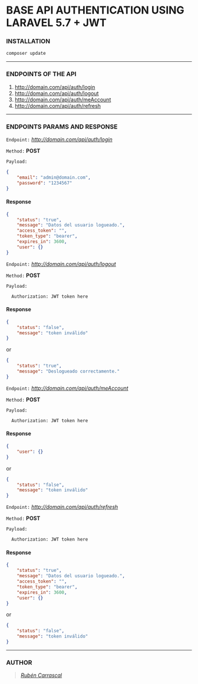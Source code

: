 # **BASE API AUTHENTICATION USING LARAVEL 5.7 + JWT**

### **INSTALLATION**

```sh
composer update
```

---

### **ENDPOINTS OF THE API**

1. http://domain.com/api/auth/login
2. http://domain.com/api/auth/logout
3. http://domain.com/api/auth/meAccount
4. http://domain.com/api/auth/refresh

---

### **ENDPOINTS PARAMS AND RESPONSE**

`Endpoint:` _http://domain.com/api/auth/login_

`Method:` **POST**

`Payload:`

```json
{
    "email": "admin@domain.com",
    "password": "1234567"
}
```

#### Response

```json
{
    "status": "true",
    "message": "Datos del usuario logueado.",
    "access_token": "",
    "token_type": "bearer",
    "expires_in": 3600,
    "user": {}
}
```

`Endpoint:` _http://domain.com/api/auth/logout_

`Method:` **POST**

`Payload:`

```
  Authorization: JWT token here
```

#### Response

```json
{
    "status": "false",
    "message": "token inválido"
}
```

or

```json
{
    "status": "true",
    "message": "Deslogueado correctamente."
}
```

`Endpoint:` _http://domain.com/api/auth/meAccount_

`Method:` **POST**

`Payload:`

```
  Authorization: JWT token here
```

#### Response

```json
{
    "user": {}
}
```

or

```json
{
    "status": "false",
    "message": "token inválido"
}
```

`Endpoint:` _http://domain.com/api/auth/refresh_

`Method:` **POST**

`Payload:`

```
  Authorization: JWT token here
```

#### Response

```json
{
    "status": "true",
    "message": "Datos del usuario logueado.",
    "access_token": "",
    "token_type": "bearer",
    "expires_in": 3600,
    "user": {}
}
```

or

```json
{
    "status": "false",
    "message": "token inválido"
}
```

---

### **AUTHOR**

> [_Rubén Carrascal_](https://gitlab.com/krrskl97/)
